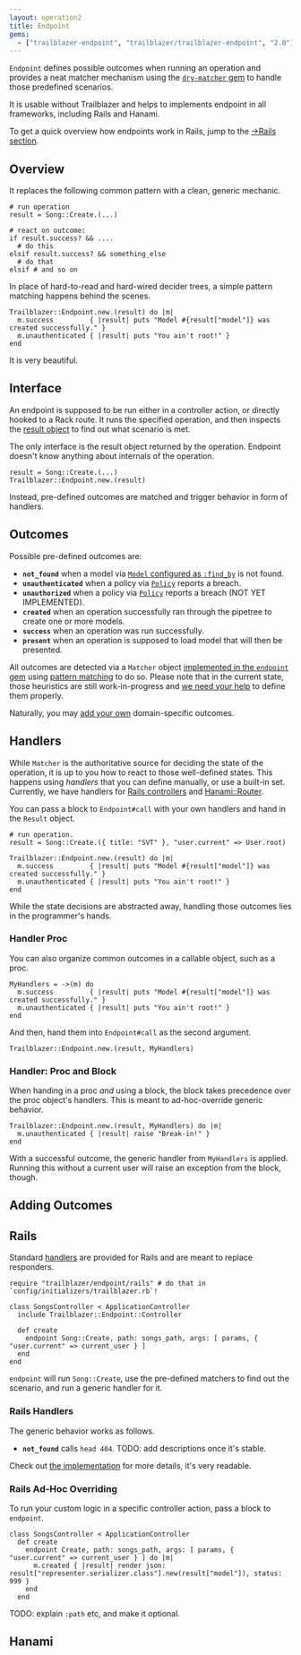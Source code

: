 ```yaml
---
layout: operation2
title: Endpoint
gems:
  - ["trailblazer-endpoint", "trailblazer/trailblazer-endpoint", "2.0"]
---
```


`Endpoint` defines possible outcomes when running an operation and provides a neat matcher mechanism using the [`dry-matcher` gem](http://dry-rb.org/gems/dry-matcher/) to handle those predefined scenarios.

It is usable without Trailblazer and helps to implements endpoint in all frameworks, including Rails and Hanami.

To get a quick overview how endpoints work in Rails, jump to the [→Rails section](#rails).

## Overview

It replaces the following common pattern with a clean, generic mechanic.

    # run operation
    result = Song::Create.(...)

    # react on outcome:
    if result.success? && ....
      # do this
    elsif result.success? && something_else
      # do that
    elsif # and so on

In place of hard-to-read and hard-wired decider trees, a simple pattern matching happens behind the scenes.

    Trailblazer::Endpoint.new.(result) do |m|
      m.success         { |result| puts "Model #{result["model"]} was created successfully." }
      m.unauthenticated { |result| puts "You ain't root!" }
    end

It is very beautiful.

## Interface

An endpoint is supposed to be run either in a controller action, or directly hooked to a Rack route. It runs the specified operation, and then inspects the [result object](api.html#result-object) to find out what scenario is met.

The only interface is the result object returned by the operation. Endpoint doesn't know anything about internals of the operation.

    result = Song::Create.(...)
    Trailblazer::Endpoint.new.(result)

Instead, pre-defined outcomes are matched and trigger behavior in form of handlers.

## Outcomes

Possible pre-defined outcomes are:

* **`not_found`** when a model via [`Model` configured as `:find_by`](model.html#find_by) is not found.
* **`unauthenticated`** when a policy via [`Policy`](policy.html) reports a breach.
* **`unauthorized`** when a policy via [`Policy`](policy.html) reports a breach (NOT YET IMPLEMENTED).
* **`created`** when an operation successfully ran through the pipetree to create one or more models.
* **`success`** when an operation was run successfully.
* **`present`** when an operation is supposed to load model that will then be presented.

All outcomes are detected via a `Matcher` object [implemented in the `endpoint` gem](https://github.com/trailblazer/trailblazer-endpoint/blob/master/lib/trailblazer/endpoint.rb#L7) using [pattern matching](http://wiki.c2.com/?PatternMatching) to do so. Please note that in the current state, those heuristics are still work-in-progress and [we need your help](https://gitter.im/trailblazer/chat) to define them properly.

Naturally, you may [add your own](#adding-outcomes) domain-specific outcomes.

## Handlers

While `Matcher` is the authoritative source for deciding the state of the operation, it is up to you how to react to those well-defined states. This happens using *handlers* that you can define manually, or use a built-in set. Currently, we have handlers for [Rails controllers](#rails) and [Hanami::Router](#Hanami).

You can pass a block to `Endpoint#call` with your own handlers and hand in the `Result` object.

    # run operation.
    result = Song::Create.({ title: "SVT" }, "user.current" => User.root)

    Trailblazer::Endpoint.new.(result) do |m|
      m.success         { |result| puts "Model #{result["model"]} was created successfully." }
      m.unauthenticated { |result| puts "You ain't root!" }
    end


While the state decisions are abstracted away, handling those outcomes lies in the programmer's hands.

### Handler Proc

You can also organize common outcomes in a callable object, such as a proc.

    MyHandlers = ->(m) do
      m.success         { |result| puts "Model #{result["model"]} was created successfully." }
      m.unauthenticated { |result| puts "You ain't root!" }
    end

And then, hand them into `Endpoint#call` as the second argument.

    Trailblazer::Endpoint.new.(result, MyHandlers)

### Handler: Proc and Block

When handing in a proc *and* using a block, the block takes precedence over the proc object's handlers. This is meant to ad-hoc-override generic behavior.

    Trailblazer::Endpoint.new.(result, MyHandlers) do |m|
      m.unauthenticated { |result| raise "Break-in!" }
    end

With a successful outcome, the generic handler from `MyHandlers` is applied. Running this without a current user will raise an exception from the block, though.



## Adding Outcomes

## Rails

Standard [handlers](#handlers) are provided for Rails and are meant to replace responders.

    require "trailblazer/endpoint/rails" # do that in `config/initializers/trailblazer.rb`!

    class SongsController < ApplicationController
      include Trailblazer::Endpoint::Controller

      def create
        endpoint Song::Create, path: songs_path, args: [ params, { "user.current" => current_user } ]
      end
    end

`endpoint` will run `Song::Create`, use the pre-defined matchers to find out the scenario, and run a generic handler for it.

### Rails Handlers

The generic behavior works as follows.

* **`not_found`** calls `head 404`.
TODO: add descriptions once it's stable.

Check out [the implementation](https://github.com/trailblazer/trailblazer-endpoint/blob/master/lib/trailblazer/endpoint/rails.rb) for more details, it's very readable.

### Rails Ad-Hoc Overriding

To run your custom logic in a specific controller action, pass a block to `endpoint`.

    class SongsController < ApplicationController
      def create
        endpoint Create, path: songs_path, args: [ params, { "user.current" => current_user } ] do |m|
          m.created { |result| render json: result["representer.serializer.class"].new(result["model"]), status: 999 }
        end
      end

TODO: explain `:path` etc, and make it optional.

## Hanami
